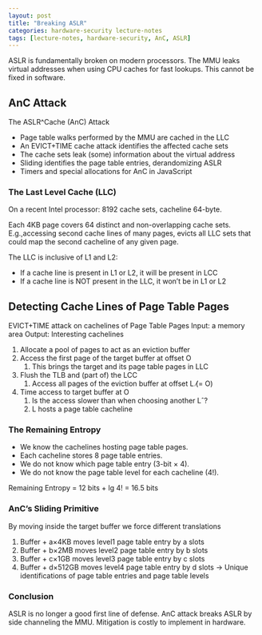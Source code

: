 ```yaml
---
layout: post
title: "Breaking ASLR"
categories: hardware-security lecture-notes
tags: [lecture-notes, hardware-security, AnC, ASLR]
---
```


ASLR is fundamentally broken on modern processors. The MMU leaks virtual addresses when using CPU caches for fast lookups. This cannot be fixed in software.

## AnC Attack

The ASLR^Cache (AnC) Attack

- Page table walks performed by the MMU are cached in the LLC
- An EVICT+TIME cache attack identifies the affected cache sets
- The cache sets leak (some) information about the virtual address
- Sliding identifies the page table entries, derandomizing ASLR
- Timers and special allocations for AnC in JavaScript

### The Last Level Cache (LLC)

On a recent Intel processor: 8192 cache sets, cacheline 64-byte.

Each 4KB page covers 64 distinct and non-overlapping cache sets.
E.g.,accessing second cache lines of many pages, evicts all LLC sets that could map the second cacheline of any given page.

The LLC is inclusive of L1 and L2:

- If a cache line is present in L1 or L2, it will be present in LCC
- If a cache line is NOT present in the LLC, it won’t be in L1 or L2

## Detecting Cache Lines of Page Table Pages

EVICT+TIME attack on cachelines of Page Table Pages
Input: a memory area Output: Interesting cachelines

1. Allocate a pool of pages to act as an eviction buffer
2. Access the first page of the target buffer at offset O
   1. This brings the target and its page table pages in LLC
3. Flush the TLB and (part of) the LCC
   1. Access all pages of the eviction buffer at offset L (̸= O)
4. Time access to target buffer at O
   1. Is the access slower than when choosing another Lˆ?
   2. L hosts a page table cacheline

### The Remaining Entropy

- We know the cachelines hosting page table pages.
- Each cacheline stores 8 page table entries.
- We do not know which page table entry (3-bit × 4).
- We do not know the page table level for each cacheline (4!).

Remaining Entropy = 12 bits + lg 4! = 16.5 bits

### AnC’s Sliding Primitive

By moving inside the target buffer we force different translations

1) Buffer + a×4KB moves level1 page table entry by a slots
2) Buffer + b×2MB moves level2 page table entry by b slots
3) Buffer + c×1GB moves level3 page table entry by c slots
4) Buffer + d×512GB moves level4 page table entry by d slots
-> Unique identifications of page table entries and page table levels

### Conclusion

ASLR is no longer a good first line of defense.
AnC attack breaks ASLR by side channeling the MMU.
Mitigation is costly to implement in hardware.
